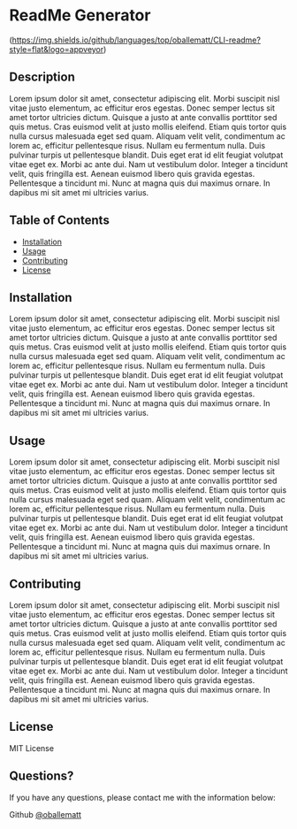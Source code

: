 # ReadMe Generator
  (https://img.shields.io/github/languages/top/oballematt/CLI-readme?style=flat&logo=appveyor) 
  

  ## Description

  Lorem ipsum dolor sit amet, consectetur adipiscing elit. Morbi suscipit nisl vitae justo elementum, ac efficitur eros egestas. Donec semper lectus sit amet tortor ultricies dictum. Quisque a justo at ante convallis porttitor sed quis metus. Cras euismod velit at justo mollis eleifend. Etiam quis tortor quis nulla cursus malesuada eget sed quam. Aliquam velit velit, condimentum ac lorem ac, efficitur pellentesque risus. Nullam eu fermentum nulla. Duis pulvinar turpis ut pellentesque blandit. Duis eget erat id elit feugiat volutpat vitae eget ex. Morbi ac ante dui. Nam ut vestibulum dolor. Integer a tincidunt velit, quis fringilla est. Aenean euismod libero quis gravida egestas. Pellentesque a tincidunt mi. Nunc at magna quis dui maximus ornare. In dapibus mi sit amet mi ultricies varius.
  
  ## Table of Contents
  * [Installation](#installation)
  * [Usage](#usage)
  * [Contributing](#contribution)
  * [License](#license)
  ## Installation
  
  Lorem ipsum dolor sit amet, consectetur adipiscing elit. Morbi suscipit nisl vitae justo elementum, ac efficitur eros egestas. Donec semper lectus sit amet tortor ultricies dictum. Quisque a justo at ante convallis porttitor sed quis metus. Cras euismod velit at justo mollis eleifend. Etiam quis tortor quis nulla cursus malesuada eget sed quam. Aliquam velit velit, condimentum ac lorem ac, efficitur pellentesque risus. Nullam eu fermentum nulla. Duis pulvinar turpis ut pellentesque blandit. Duis eget erat id elit feugiat volutpat vitae eget ex. Morbi ac ante dui. Nam ut vestibulum dolor. Integer a tincidunt velit, quis fringilla est. Aenean euismod libero quis gravida egestas. Pellentesque a tincidunt mi. Nunc at magna quis dui maximus ornare. In dapibus mi sit amet mi ultricies varius.
  
  
  ## Usage
  
  Lorem ipsum dolor sit amet, consectetur adipiscing elit. Morbi suscipit nisl vitae justo elementum, ac efficitur eros egestas. Donec semper lectus sit amet tortor ultricies dictum. Quisque a justo at ante convallis porttitor sed quis metus. Cras euismod velit at justo mollis eleifend. Etiam quis tortor quis nulla cursus malesuada eget sed quam. Aliquam velit velit, condimentum ac lorem ac, efficitur pellentesque risus. Nullam eu fermentum nulla. Duis pulvinar turpis ut pellentesque blandit. Duis eget erat id elit feugiat volutpat vitae eget ex. Morbi ac ante dui. Nam ut vestibulum dolor. Integer a tincidunt velit, quis fringilla est. Aenean euismod libero quis gravida egestas. Pellentesque a tincidunt mi. Nunc at magna quis dui maximus ornare. In dapibus mi sit amet mi ultricies varius.
  
  
  ## Contributing
  
  Lorem ipsum dolor sit amet, consectetur adipiscing elit. Morbi suscipit nisl vitae justo elementum, ac efficitur eros egestas. Donec semper lectus sit amet tortor ultricies dictum. Quisque a justo at ante convallis porttitor sed quis metus. Cras euismod velit at justo mollis eleifend. Etiam quis tortor quis nulla cursus malesuada eget sed quam. Aliquam velit velit, condimentum ac lorem ac, efficitur pellentesque risus. Nullam eu fermentum nulla. Duis pulvinar turpis ut pellentesque blandit. Duis eget erat id elit feugiat volutpat vitae eget ex. Morbi ac ante dui. Nam ut vestibulum dolor. Integer a tincidunt velit, quis fringilla est. Aenean euismod libero quis gravida egestas. Pellentesque a tincidunt mi. Nunc at magna quis dui maximus ornare. In dapibus mi sit amet mi ultricies varius.
  
  
  ## License
  
  MIT License
  
  
  ## Questions?
  
  If you have any questions, please contact me with the information below:

  Github [@oballematt](https://api.github.com/users/oballematt)
  